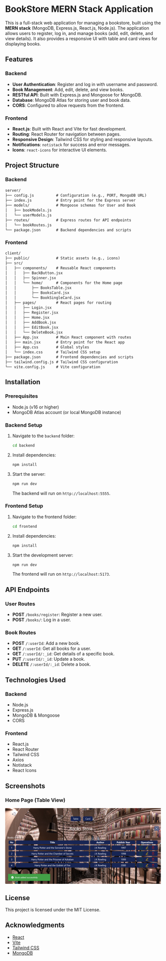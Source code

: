 # BookStore MERN Stack Application

This is a full-stack web application for managing a bookstore, built using the **MERN stack** (MongoDB, Express.js, React.js, Node.js). The application allows users to register, log in, and manage books (add, edit, delete, and view details). It also provides a responsive UI with table and card views for displaying books.

## Features

### Backend
- **User Authentication**: Register and log in with username and password.
- **Book Management**: Add, edit, delete, and view books.
- **RESTful API**: Built with Express.js and Mongoose for MongoDB.
- **Database**: MongoDB Atlas for storing user and book data.
- **CORS**: Configured to allow requests from the frontend.

### Frontend
- **React.js**: Built with React and Vite for fast development.
- **Routing**: React Router for navigation between pages.
- **Responsive Design**: Tailwind CSS for styling and responsive layouts.
- **Notifications**: `notistack` for success and error messages.
- **Icons**: `react-icons` for interactive UI elements.

## Project Structure

### Backend
```
server/
├── config.js          # Configuration (e.g., PORT, MongoDB URL)
├── index.js           # Entry point for the Express server
├── models/            # Mongoose schemas for User and Book
│   ├── bookModels.js
│   └── userModels.js
├── routes/            # Express routes for API endpoints
│   └── bookRoutes.js
└── package.json       # Backend dependencies and scripts
```

### Frontend
```
client/
├── public/            # Static assets (e.g., icons)
├── src/
│   ├── components/    # Reusable React components
│   │   ├── BackButton.jsx
│   │   ├── Spinner.jsx
│   │   └── home/      # Components for the Home page
│   │       ├── BooksTable.jsx
│   │       ├── BooksCard.jsx
│   │       └── BookSingleCard.jsx
│   ├── pages/         # React pages for routing
│   │   ├── Login.jsx
│   │   ├── Register.jsx
│   │   ├── Home.jsx
│   │   ├── AddBook.jsx
│   │   ├── EditBook.jsx
│   │   └── DeleteBook.jsx
│   ├── App.jsx        # Main React component with routes
│   ├── main.jsx       # Entry point for the React app
│   ├── App.css        # Global styles
│   └── index.css      # Tailwind CSS setup
├── package.json       # Frontend dependencies and scripts
├── tailwind.config.js # Tailwind CSS configuration
└── vite.config.js     # Vite configuration
```

## Installation

### Prerequisites
- Node.js (v16 or higher)
- MongoDB Atlas account (or local MongoDB instance)

### Backend Setup
1. Navigate to the `backend` folder:
   ```bash
   cd backend
   ```
2. Install dependencies:
   ```bash
   npm install
   ```
3. Start the server:
   ```bash
   npm run dev
   ```
   The backend will run on `http://localhost:5555`.

### Frontend Setup
1. Navigate to the frontend folder:
   ```bash
   cd frontend
   ```
2. Install dependencies:
   ```bash
   npm install
   ```
3. Start the development server:
   ```bash
   npm run dev
   ```
   The frontend will run on `http://localhost:5173`.

## API Endpoints

### User Routes
- **POST** `/books/register`: Register a new user.
- **POST** `/books/`: Log in a user.

### Book Routes
- **POST** `/:userId`: Add a new book.
- **GET** `/:userId`: Get all books for a user.
- **GET** `/:userId/:_id`: Get details of a specific book.
- **PUT** `/:userId/:_id`: Update a book.
- **DELETE** `/:userId/:_id`: Delete a book.

## Technologies Used

### Backend
- Node.js
- Express.js
- MongoDB & Mongoose
- CORS

### Frontend
- React.js
- React Router
- Tailwind CSS
- Axios
- Notistack
- React Icons

## Screenshots

### Home Page (Table View)
![Home Page Table View](client/public/bookstore.png)


## License
This project is licensed under the MIT License.

## Acknowledgments
- [React](https://reactjs.org/)
- [Vite](https://vitejs.dev/)
- [Tailwind CSS](https://tailwindcss.com/)
- [MongoDB](https://www.mongodb.com/)
